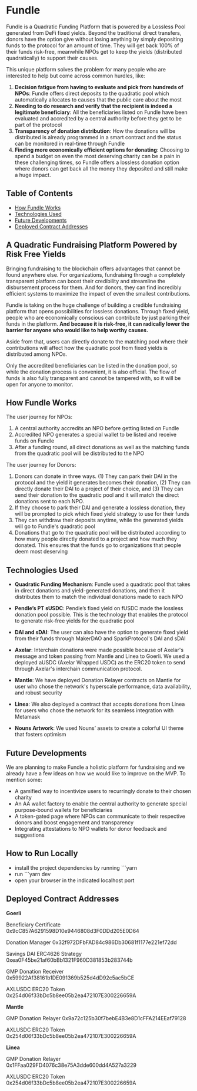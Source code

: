 # Fundle

Fundle is a Quadratic Funding Platform that is powered by a Lossless Pool generated from DeFi fixed yields. Beyond the traditional direct transfers, donors have the option give without losing anything by simply depositing funds to the protocol for an amount of time. They will get back 100% of their funds risk-free, meanwhile NPOs get to keep the yields (distributed quadratically) to support their causes.

This unique platform solves the problem for many people who are interested to help but come across common hurdles, like:

1. **Decision fatigue from having to evaluate and pick from hundreds of NPOs**: Fundle offers direct deposits to the quadratic pool which automatically allocates to causes that the public care about the most
2. **Needing to do research and verify that the recipient is indeed a legitimate beneficiary**: All the beneficiaries listed on Fundle have been evaluated and accredited by a central authority before they get to be part of the protocol
3. **Transparency of donation distribution**: How the donations will be distributed is already programmed in a smart contract and the status can be monitored in real-time through Fundle
4. **Finding more economically efficient options for donating**: Choosing to spend a budget on even the most deserving charity can be a pain in these challenging times, so Fundle offers a lossless donation option where donors can get back all the money they deposited and still make a huge impact.

## Table of Contents
- [How Fundle Works](#how-fundle-works)
- [Technologies Used](#technologies-used)
- [Future Developments](#future-developments)
- [Deployed Contract Addresses](#deployed-contract-addresses)

## A Quadratic Fundraising Platform Powered by Risk Free Yields

Bringing fundraising to the blockchain offers advantages that cannot be found anywhere else. For organizations, fundraising through a completely transparent platform can boost their credibility and streamline the disbursement process for them. And for donors, they can find incredibly efficient systems to maximize the impact of even the smallest contributions. 

Fundle is taking on the huge challenge of building a credible fundraising platform that opens possibilities for lossless donations. Through fixed yield, people who are economically conscious can contribute by just parking their funds in the platform. **And because it is risk-free, it can radically lower the barrier for anyone who would like to help worthy causes.**

Aside from that, users can directly donate to the matching pool where their contributions will affect how the quadratic pool from fixed yields is distributed among NPOs.

Only the accredited beneficiaries can be listed in the donation pool, so while the donation process is convenient, it is also official. The flow of funds is also fully transparent and cannot be tampered with, so it will be open for anyone to monitor. 

## How Fundle Works

The user journey for NPOs:

1. A central authority accredits an NPO before getting listed on Fundle
2. Accredited NPO generates a special wallet to be listed and receive funds on Fundle
3. After a funding round, all direct donations as well as the matching funds from the quadratic pool will be distributed to the NPO

The user journey for Donors:

1. Donors can donate in three ways. (1) They can park their DAI in the protocol and the yield it generates becomes their donation, (2) They can directly donate their DAI to a project of their choice, and (3) They can send their donation to the quadratic pool and it will match the direct donations sent to each NPO.
2. If they choose to park their DAI and generate a lossless donation, they will be prompted to pick which fixed yield strategy to use for their funds
3. They can withdraw their deposits anytime, while the generated yields will go to Fundle's quadratic pool
3. Donations that go to the quadratic pool will be distributed according to how many people directly donated to a project and how much they donated. This ensures that the funds go to organizations that people deem most deserving

## Technologies Used

- **Quadratic Funding Mechanism**: Fundle used a quadratic pool that takes in direct donations and yield-generated donations, and then it distributes them to match the individual donations made to each NPO

- **Pendle’s PT sUSDC**: Pendle’s fixed yield on fUSDC made the lossless donation pool possible. This is the technology that enables the protocol to generate risk-free yields for the quadratic pool

- **DAI and sDAI**: The user can also have the option to generate fixed yield from their funds through MakerDAO and SparkProtocol's DAI and sDAI

- **Axelar**: Interchain donations were made possible because of Axelar's message and token passing from Mantle and Linea to Goerli. We used a deployed aUSDC (Axelar Wrapped USDC) as the ERC20 token to send through Axelar's interchain communication protocol.

- **Mantle**: We have deployed Donation Relayer contracts on Mantle for user who chose the network's hyperscale performance, data availability, and robust security

- **Linea**: We also deployed a contract that accepts donations from Linea for users who chose the network for its seamless integration with Metamask

- **Nouns Artwork**: We used Nouns’ assets to create a colorful UI theme that fosters optimism

## Future Developments

We are planning to make Fundle a holistic platform for fundraising and we already have a few ideas on how we would like to improve on the MVP. To mention some:

- A gamified way to incentivize users to recurringly donate to their chosen charity
- An AA wallet factory to enable the central authority to generate special purpose-bound wallets for beneficiaries
- A token-gated page where NPOs can communicate to their respective donors and boost engagement and transparency
- Integrating attestations to NPO wallets for donor feedback and suggestions

## How to Run Locally

- install the project dependencies by running ```yarn
- run ```yarn dev
- open your browser in the indicated localhost port

## Deployed Contract Addresses

**Goerli**

Beneficiary Certificate
0x9cC857A6291598D10e9446808d3F0DDd205E0D64

Donation Manager
0x32f972DFbFAD84c986Db30681f1177e221ef72dd

Savings DAI ERC4626 Strategy
0xea0F45be21af60bBb1321F960D381853b283744b

GMP Donation Receiver
0x59922Af38161b1DE091369b525d4dD92c5ac5bCE

AXLUSDC ERC20 Token
0x254d06f33bDc5b8ee05b2ea472107E300226659A


**Mantle**

GMP Donation Relayer
0x9a72c125b30f7bebE4B3e8D1cFFA214EEaf79128

AXLUSDC ERC20 Token
0x254d06f33bDc5b8ee05b2ea472107E300226659A


**Linea**

GMP Donation Relayer
0x1FFaa029FD4076c38e75A3dde600dd4A527a3229

AXLUSDC ERC20 Token
0x254d06f33bDc5b8ee05b2ea472107E300226659A